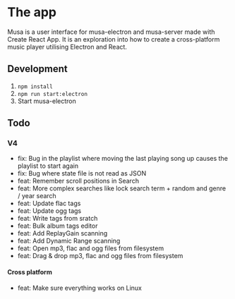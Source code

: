 # The app

Musa is a user interface for musa-electron and musa-server made with Create React App.
It is an exploration into how to create a cross-platform music player
utilising Electron and React.

## Development

1. `npm install`
2. `npm run start:electron`
3. Start musa-electron

## Todo

### V4

- fix: Bug in the playlist where moving the last playing song up causes the playlist to start again
- fix: Bug where state file is not read as JSON
- feat: Remember scroll positions in Search
- feat: More complex searches like lock search term + random and genre / year search
- feat: Update flac tags
- feat: Update ogg tags
- feat: Write tags from sratch
- feat: Bulk album tags editor
- feat: Add ReplayGain scanning
- feat: Add Dynamic Range scanning
- feat: Open mp3, flac and ogg files from filesystem
- feat: Drag & drop mp3, flac and ogg files from filesystem

#### Cross platform

- feat: Make sure everything works on Linux
